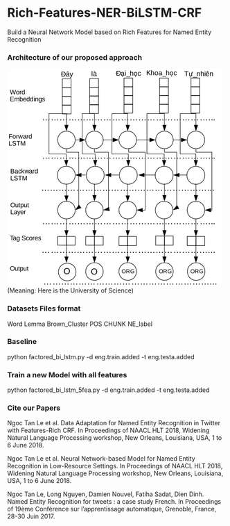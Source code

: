 # Rich-Features-NER-BiLSTM-CRF
Build a Neural Network Model based on Rich Features for Named Entity Recognition

### Architecture of our proposed approach
![Architecture](./image/B-LSTM.png)
<br/>
(Meaning: Here is the University of Science)

### Datasets Files format
Word Lemma Brown_Cluster POS CHUNK NE_label

### Baseline
python factored_bi_lstm.py -d eng.train.added -t eng.testa.added

### Train a new Model with all features
python factored_bi_lstm_5fea.py -d eng.train.added -t eng.testa.added


### Cite our Papers
Ngoc Tan Le et al. Data Adaptation for Named Entity Recognition in Twitter with Features-Rich CRF. In Proceedings of NAACL HLT 2018, Widening Natural Language Processing workshop, New Orleans, Louisiana, USA, 1 to 6 June 2018.

Ngoc Tan Le et al. Neural Network-based Model for Named Entity Recognition in Low-Resource Settings. In Proceedings of NAACL HLT 2018, Widening Natural Language Processing workshop, New Orleans, Louisiana, USA, 1 to 6 June 2018.

Ngoc Tan Le, Long Nguyen, Damien Nouvel, Fatiha Sadat, Dien Dinh. Named Entity Recognition for tweets : a case study French. In Proceedings of 19ème Conférence sur l’apprentissage automatique, Grenoble, France, 28-30 Juin 2017.


